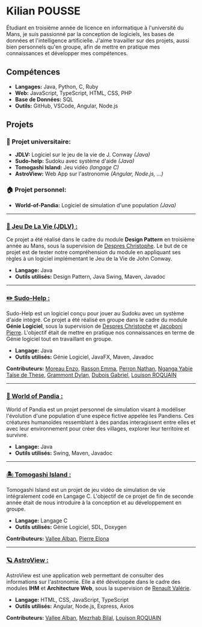 # Kilian POUSSE
Étudiant en troisième année de licence en informatique à l'université du Mans, je suis passionné par la conception de logiciels, les bases de données et l'intelligence artificielle. J'aime travailler sur des projets, aussi bien personnels qu'en groupe, afin de mettre en pratique mes connaissances et développer mes compétences. 

## Compétences 
- **Langages:** Java, Python, C, Ruby
- **Web:** JavaScript, TypeScript, HTML, CSS, PHP
- **Base de Données:** SQL
- **Outils:** GitHub, VSCode, Angular, Node.js

## Projets

### 🏫 Projet universitaire:
- **JDLV:** Logiciel sur le jeu de la vie de J. Conway *(Java)*
- **Sudo-help:** Sudoku avec système d'aide *(Java)*
- **Tomogashi Island:** Jeu vidéo *(langage C)*
- **AstroView:** Web App sur l'astronomie *(Angular, Node.js, ...)*

### 🏠 Projet personnel:
- **World-of-Pandia:** Logiciel de simulation d'une population *(Java)*

---

### [🦠 Jeu De La Vie (JDLV) :](https://github.com/KilianPousse/JDLV)
Ce projet a été réalisé dans le cadre du module **Design Pattern** en troisième année au Mans, sous la supervision de 
[Despres Christophe](mailto:Christophe.Despres@univ-lemans.fr).
Le but de ce projet est de tester notre compréhension du module en appliquant ses règles à un logiciel implémentant le Jeu de la Vie de John Conway.

- **Langage:** Java
- **Outils utilisés:** Design Pattern, Java Swing, Maven, Javadoc

---

### [✏️ Sudo-Help :](https://github.com/Enzo-mor/Sudo-help)
Sudo-Help est un logiciel conçu pour jouer au Sudoku avec un système d'aide intégré. Ce projet a été réalisé en groupe dans le cadre du module **Génie Logiciel**, sous la supervision de 
[Despres Christophe](mailto:Christophe.Despres@univ-lemans.fr) et 
[Jacoboni Pierre](mailto:Pierre.Jacoboni@univ-lemans.fr). L'objectif était de mettre en pratique nos connaissances en terme de Génie logiciel tout en travaillant en groupe.

- **Langage:** Java
- **Outils utilisés:** Génie Logiciel, JavaFX, Maven, Javadoc

**Contributeurs:** [Moreau Enzo](https://github.com/Enzo-mor), [Rasson Emma](https://github.com/Emma-Rsn), [Perron Nathan](https://github.com/Nathan-Perron), [Nganga Yabie Taïse de These](), [Grammont Dylan](https://github.com/dgrammont), [Dubois Gabriel](https://github.com/Tiimule), [Louison ROQUAIN](https://github.com/LouisonROQ1)

---

### [🐼 World of Pandia :](https://github.com/KilianPousse/World-of-Pandia)

World of Pandia est un projet personnel de simulation visant à modéliser l'évolution d'une population d'une espèce fictive appelée les Pandiens. Ces créatures humanoïdes ressemblant à des pandas interagissent entre elles et avec leur environnement pour créer des villages, explorer leur territoire et survivre.

- **Langage:** Java
- **Outils utilisés:** Swing, Maven, Javadoc

---

### [🏝️ Tomogashi Island :](https://github.com/KilianPousse/Tomogashi_Island)
Tomogashi Island est un projet de jeu vidéo de simulation de vie intégralement codé en Langage C. L'objectif de ce projet de fin de seconde année était de nous introduire à la conception et au développement en groupe. 

- **Langage:** Langage C
- **Outils utilisés:** Génie Logiciel, SDL, Doxygen

**Contributeurs:** [Vallee Alban](https://github.com/AlbanVallee), [Pierre Elona](https://github.com/elonapierre)

---

### [🪐 AstroView :](https://github.com/KilianPousse/AstroView)

AstroView est une application web permettant de consulter des informations sur l'astronomie. Elle a été développée dans le cadre des modules **IHM** et **Architecture Web**, sous la supervision de [Renault Valérie](mailto:Valerie.Renault@univ-lemans.fr).

- **Langage:** HTML, CSS, JavaScript, TypeScript
- **Outils utilisés:** Angular, Node.js, Express, Axios

**Contributeurs:** [Vallee Alban](https://github.com/AlbanVallee), [Mezrhab Bilal](https://github.com/Beeztoz), [Louison ROQUAIN](https://github.com/LouisonROQ1)
